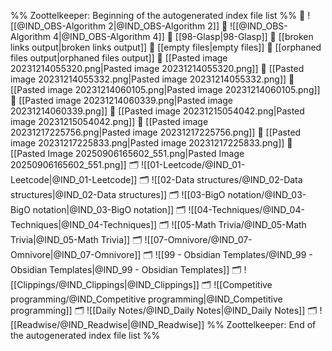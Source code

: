 %% Zoottelkeeper: Beginning of the autogenerated index file list  %%
📄 ![[@IND_OBS-Algorithm 2|@IND_OBS-Algorithm 2]]
📄 ![[@IND_OBS-Algorithm 4|@IND_OBS-Algorithm 4]]
📄 [[98-Glasp|98-Glasp]]
📄 [[broken links output|broken links output]]
📄 [[empty files|empty files]]
📄 [[orphaned files output|orphaned files output]]
📄 [[Pasted image 20231214055320.png|Pasted image 20231214055320.png]]
📄 [[Pasted image 20231214055332.png|Pasted image 20231214055332.png]]
📄 [[Pasted image 20231214060105.png|Pasted image 20231214060105.png]]
📄 [[Pasted image 20231214060339.png|Pasted image 20231214060339.png]]
📄 [[Pasted image 20231215054042.png|Pasted image 20231215054042.png]]
📄 [[Pasted image 20231217225756.png|Pasted image 20231217225756.png]]
📄 [[Pasted image 20231217225833.png|Pasted image 20231217225833.png]]
📄 [[Pasted Image 20250906165602_551.png|Pasted Image 20250906165602_551.png]]
🗂️ ![[01-Leetcode/@IND_01-Leetcode|@IND_01-Leetcode]]
🗂️ ![[02-Data structures/@IND_02-Data structures|@IND_02-Data structures]]
🗂️ ![[03-BigO notation/@IND_03-BigO notation|@IND_03-BigO notation]]
🗂️ ![[04-Techniques/@IND_04-Techniques|@IND_04-Techniques]]
🗂️ ![[05-Math Trivia/@IND_05-Math Trivia|@IND_05-Math Trivia]]
🗂️ ![[07-Omnivore/@IND_07-Omnivore|@IND_07-Omnivore]]
🗂️ ![[99 - Obsidian Templates/@IND_99 - Obsidian Templates|@IND_99 - Obsidian Templates]]
🗂️ ![[Clippings/@IND_Clippings|@IND_Clippings]]
🗂️ ![[Competitive programming/@IND_Competitive programming|@IND_Competitive programming]]
🗂️ ![[Daily Notes/@IND_Daily Notes|@IND_Daily Notes]]
🗂️ ![[Readwise/@IND_Readwise|@IND_Readwise]]
%% Zoottelkeeper: End of the autogenerated index file list  %%
